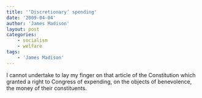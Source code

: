 ```yaml
---
title: '‘Discretionary’ spending'
date: '2009-04-04'
author: 'James Madison'
layout: post
categories:
    - socialism
    - welfare
tags:
    - 'James Madison'
---
```


I cannot undertake to lay my finger on that article of the Constitution which granted a right to Congress of expending, on the objects of benevolence, the money of their constituents.
